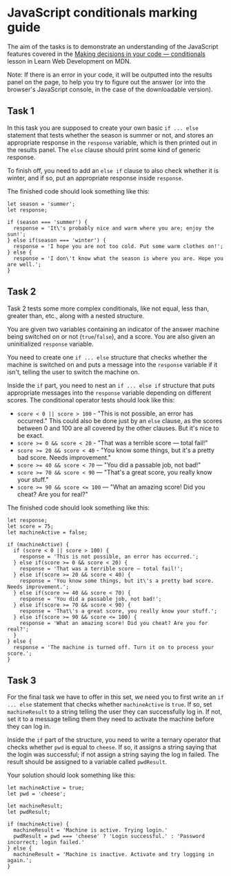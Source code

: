 # JavaScript conditionals marking guide

The aim of the tasks is to demonstrate an understanding of the JavaScript features covered in the [Making decisions in your code — conditionals](https://developer.mozilla.org/en-US/docs/Learn/JavaScript/Building_blocks/conditionals) lesson in Learn Web Development on MDN.

Note: If there is an error in your code, it will be outputted into the results panel on the page, to help you try to figure out the answer (or into the browser's JavaScript console, in the case of the downloadable version).

## Task 1

In this task you are supposed to create your own basic `if ... else` statement that tests whether the season is summer or not, and stores an appropriate response in the `response` variable, which is then printed out in the results panel. The `else` clause should print some kind of generic response.

To finish off, you need to add an `else if` clause to also check whether it is winter, and if so, put an appropriate response inside `response`.

The finished code should look something like this:

```
let season = 'summer';
let response;

if (season === 'summer') {
  response = 'It\'s probably nice and warm where you are; enjoy the sun!';
} else if(season === 'winter') {
  response = 'I hope you are not too cold. Put some warm clothes on!';
} else {
  response = 'I don\'t know what the season is where you are. Hope you are well.';
}
```

## Task 2

Task 2 tests some more complex conditionals, like not equal, less than, greater than, etc., along with a nested structure.

You are given two variables containing an indicator of the answer machine being switched on or not (`true`/`false`), and a score. You are also given an uninitialized `response` variable.

You need to create one `if ... else` structure that checks whether the machine is switched on and puts a message into the `response` variable if it isn't, telling the user to switch the machine on.

Inside the `if` part, you need to nest an `if ... else if` structure that puts appropriate messages into the `response` variable depending on different scores. The conditional operator tests should look like this:

- `score < 0 || score > 100` - "This is not possible, an error has occurred." This could also be done just by an `else` clause, as the scores between 0 and 100 are all covered by the other clauses. But it's nice to be exact.
- `score >= 0 && score < 20` - "That was a terrible score — total fail!"
- `score >= 20 && score < 40` - "You know some things, but it\'s a pretty bad score. Needs improvement."
- `score >= 40 && score < 70` — "You did a passable job, not bad!"
- `score >= 70 && score < 90` — "That\'s a great score, you really know your stuff."
- `score >= 90 && score <= 100` — "What an amazing score! Did you cheat? Are you for real?"

The finished code should look something like this:

```
let response;
let score = 75;
let machineActive = false;

if (machineActive) {
  if (score < 0 || score > 100) {
    response = 'This is not possible, an error has occurred.';
  } else if(score >= 0 && score < 20) {
    response = 'That was a terrible score — total fail!';
  } else if(score >= 20 && score < 40) {
    response = 'You know some things, but it\'s a pretty bad score. Needs improvement.';
  } else if(score >= 40 && score < 70) {
    response = 'You did a passable job, not bad!';
  } else if(score >= 70 && score < 90) {
    response = 'That\'s a great score, you really know your stuff.';
  } else if(score >= 90 && score <= 100) {
    response = 'What an amazing score! Did you cheat? Are you for real?';
  }
} else {
  response = 'The machine is turned off. Turn it on to process your score.';
}
```

## Task 3

For the final task we have to offer in this set, we need you to first write an `if ... else` statement that checks whether `machineActive` is `true`. If so, set `machineResult` to a string telling the user they can successfully log in. If not, set it to a message telling them they need to activate the machine before they can log in.

Inside the `if` part of the structure, you need to write a ternary operator that checks whether `pwd` is equal to `cheese`. If so, it assigns a string saying that the login was successful; if not assign a string saying the log in failed. The result should be assigned to a variable called `pwdResult`.

Your solution should look something like this:

```
let machineActive = true;
let pwd = 'cheese';

let machineResult;
let pwdResult;

if (machineActive) {
  machineResult = 'Machine is active. Trying login.'
  pwdResult = pwd === 'cheese' ? 'Login successful.' : 'Password incorrect; login failed.'
} else {
  machineResult = 'Machine is inactive. Activate and try logging in again.';
}
```
